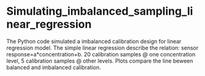 # Simulating_imbalanced_sampling_linear_regression
The Python code simulated a imbalanced calibration design for linear regression model. 
The simple linear regression describe the relation: sensor response=a*concentration+b.
20 calibration samples @ one concentration level, 5 calibration samples @ other levels.
Plots compare the line beween balanced and imbalanced calibration.
